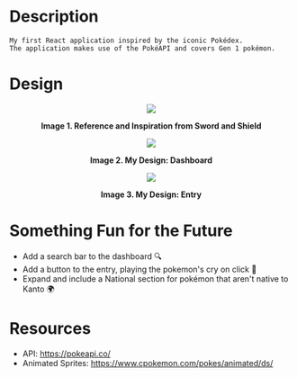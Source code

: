 # Description
```
My first React application inspired by the iconic Pokédex. 
The application makes use of the PokéAPI and covers Gen 1 pokémon.
```
<p></p>

# Design
<p align="center"><img src="/pokedex/demo/Pokédex_entry_SS.png"/></p>
<b><div align="center">Image 1. Reference and Inspiration from Sword and Shield</b></div>
<p></p>
<p align="center"><img src="/pokedex/demo/dash_mine.gif"/></p>
<b><div align="center">Image 2. My Design: Dashboard </b></div>
<p></p>
<p align="center"><img src="/pokedex/demo/pikachu_entry_mine.gif"/></p>
<b><div align="center">Image 3. My Design: Entry </b></div>

<p></p>

# Something Fun for the Future
- Add a search bar to the dashboard 🔍
- Add a button to the entry, playing the pokemon's cry on click 📢
- Expand and include a National section for pokémon that aren't native to Kanto 🌍

# Resources 

- API: https://pokeapi.co/
- Animated Sprites: https://www.cpokemon.com/pokes/animated/ds/ 

